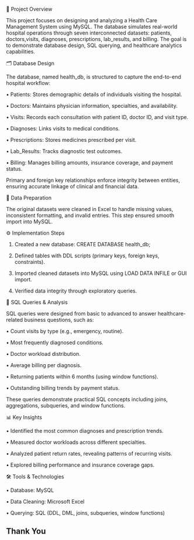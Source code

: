 📌 Project Overview

This project focuses on designing and analyzing a Health Care Management System using MySQL. The database simulates real-world hospital operations through seven interconnected datasets: patients, doctors,visits, diagnoses, prescriptions, lab_results, and billing. The goal is to demonstrate database design, SQL querying, and healthcare analytics capabilities.

🗂️ Database Design

The database, named health_db, is structured to capture the end-to-end hospital workflow:

•	Patients: Stores demographic details of individuals visiting the hospital.

•	Doctors: Maintains physician information, specialties, and availability.

•	Visits: Records each consultation with patient ID, doctor ID, and visit type.

•	Diagnoses: Links visits to medical conditions.

•	Prescriptions: Stores medicines prescribed per visit.

•	Lab_Results: Tracks diagnostic test outcomes.

•	Billing: Manages billing amounts, insurance coverage, and payment status.

Primary and foreign key relationships enforce integrity between entities, ensuring accurate linkage of clinical and financial data.

🧹 Data Preparation

The original datasets were cleaned in Excel to handle missing values, inconsistent formatting, and invalid entries. This step ensured smooth import into MySQL.

⚙️ Implementation Steps

1.	Created a new database: CREATE DATABASE health_db;

2.	Defined tables with DDL scripts (primary keys, foreign keys, constraints).

3.	Imported cleaned datasets into MySQL using LOAD DATA INFILE or GUI import.

4.	Verified data integrity through exploratory queries.

🔎 SQL Queries & Analysis

SQL queries were designed from basic to advanced to answer healthcare-related business questions, such as:

•	Count visits by type (e.g., emergency, routine).

•	Most frequently diagnosed conditions.

•	Doctor workload distribution.

•	Average billing per diagnosis.

•	Returning patients within 6 months (using window functions).

•	Outstanding billing trends by payment status.

These queries demonstrate practical SQL concepts including joins, aggregations, subqueries, and window functions.

📊 Key Insights

•	Identified the most common diagnoses and prescription trends.

•	Measured doctor workloads across different specialties.

•	Analyzed patient return rates, revealing patterns of recurring visits.

•	Explored billing performance and insurance coverage gaps.

🛠️ Tools & Technologies

•	Database: MySQL

•	Data Cleaning: Microsoft Excel

•	Querying: SQL (DDL, DML, joins, subqueries, window functions)

## Thank You

